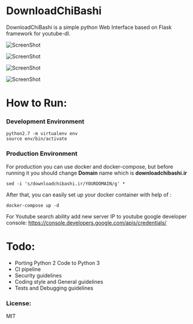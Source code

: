 DownloadChiBashi
==========================

DownloadChiBashi is a simple python Web Interface based on Flask framework for youtube-dl.

![ScreenShot](https://raw.github.com/pesarkhobeee/Downloadchibashi/master/static/screenshot/screenshot1.png)

![ScreenShot](https://raw.github.com/pesarkhobeee/Downloadchibashi/master/static/screenshot/screenshot2.png)

![ScreenShot](https://raw.github.com/pesarkhobeee/Downloadchibashi/master/static/screenshot/screenshot3.png)

![ScreenShot](https://raw.github.com/pesarkhobeee/Downloadchibashi/master/static/screenshot/screenshot4.png)


# How to Run:

### Development Environment

```
python2.7 -m virtualenv env
source env/bin/activate
```

### Production Environment

For production you can use docker and docker-compose, but before running it you should change **Domain** name which is **downloadchibashi.ir**

```
sed -i 's/downloadchibashi.ir/YOURDOMAIN/g' *
```  

After that, you can easily set up your docker container with help of :

```
docker-compose up -d
```

For Youtube search ability add new server IP to youtube google developer console:
https://console.developers.google.com/apis/credentials/

# Todo:

* Porting Python 2 Code to Python 3
* CI pipeline
* Security guidelines
* Coding style and General guidelines
* Tests and Debugging guidelines


### License:

MIT

